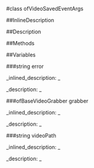 #class ofVideoSavedEventArgs


<!--
_visible: True_
_advanced: False_
_istemplated: False_
_extends: ofEventArgs_
-->

##InlineDescription






##Description





##Methods



##Variables



###string error

<!--
_name: error_
_type: string_
_access: public_
_version_started: 0072_
_version_deprecated: _
_summary: _
_visible: True_
_constant: True_
_advanced: False_
-->

_inlined_description: _







_description: _







<!----------------------------------------------------------------------------->

###ofBaseVideoGrabber grabber

<!--
_name: grabber_
_type: ofBaseVideoGrabber_
_access: public_
_version_started: 0072_
_version_deprecated: _
_summary: _
_visible: True_
_constant: True_
_advanced: False_
-->

_inlined_description: _







_description: _







<!----------------------------------------------------------------------------->

###string videoPath

<!--
_name: videoPath_
_type: string_
_access: public_
_version_started: 0072_
_version_deprecated: _
_summary: _
_visible: True_
_constant: True_
_advanced: False_
-->

_inlined_description: _







_description: _







<!----------------------------------------------------------------------------->

